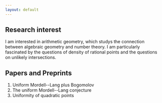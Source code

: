 ```yaml
---
layout: default
---
```


## Research interest

I am interested in arithmetic geometry, which studys the connection between algebraic geometry and number theory. I am particularly fascinated by the questions of density of rational points and the questions on unlikely intersections.

## Papers and Preprints



1. Uniform Mordell--Lang plus Bogomolov
2. The uniform Mordell--Lang conjecture
3. Uniformity of quadratic points
